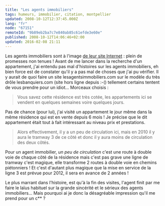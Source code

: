 ```yaml
---
title: "Les agents immobiliers"
tags: humeurs, immobilier, citation, montpellier
updated: 2008-10-12T12:37:45.000Z
lang: "fr"
node: "67151"
remoteId: "9b89eb2ba7c7e840ab85c61efde3e60e"
published: 2008-10-12T14:06:46+02:00
updated: 2016-02-08 21:11
---
```


Les agents immobiliers sont à l'image [de leur site
Internet](/post/le-parcours-du-combattant-de-la-recherche-d-un-appartement-sur-le-web)
: plein de promesses non tenues ! Avant de me lancer dans la recherche d'un
appartement, j'ai entendu pas mal d'histoires sur les agents immobiliers, eh
bien force est de constater qu'il y a pas mal de choses que j'ai pu vérifier. Il
y aurait de quoi faire un site lesagentsimmobiliers.com sur le modèle du très
drôle lesbanquiers.com (site hors ligne depuis :-() tellement certains
tentent de vous prendre pour un idiot... Morceaux choisis :

<blockquote>
Vous savez cette résidence est très cotée, les appartements ici se vendent en quelques semaines voire quelques jours.
</blockquote>


Pas de chance (pour lui), j'ai visité un appartement le jour même dans la même résidence qui est en vente depuis 6 mois ! Je précise que le dit appartement était tout à fait intéressant au niveau prix et prestations.

<blockquote>
Alors effectivement, il y a un peu de circulation ici, mais en 2010 il y aura le tramway 3 de ce côté et donc il y aura moins de circulation des deux côtés.
</blockquote>


Pour un agent immobilier, *un peu de circulation* c'est une route à double voie
de chaque côté de la résidence mais c'est pas grave une ligne de tramway c'est
magique, elle transforme 2 routes à double voie en chemins piétonniers ! Et
c'est d'autant plus magique que la mise en service de la ligne 3 est prévue pour
2012, il sera en avance de 2 années !


Le plus marrant dans l'histoire, est qu'à la fin des visites, l'agent finit par
me faire le laïus habituel sur la grande sincérité et le sérieux des agents
immobiliers... Mais pourquoi ai je donc la désagréable impression qu'il me prend
pour un c** ?
